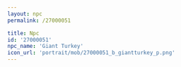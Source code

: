 ```yaml
---
layout: npc
permalink: /27000051

title: Npc
id: '27000051'
npc_name: 'Giant Turkey'
icon_url: 'portrait/mob/27000051_b_giantturkey_p.png'
---
```

